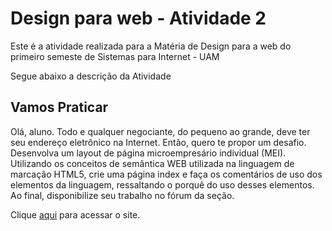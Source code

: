 # Design para web - Atividade 2

Este é a atividade realizada para a Matéria de Design para a web do primeiro semeste de Sistemas para Internet - UAM 

Segue abaixo a descrição da Atividade 

## Vamos Praticar

Olá, aluno. Todo e qualquer negociante, do pequeno ao grande, deve ter seu endereço eletrônico na Internet. Então, quero te propor um desafio. Desenvolva um layout de página microempresário individual (MEI). Utilizando os conceitos de semântica WEB utilizada na linguagem de marcação HTML5, crie uma página index e faça os comentários de uso dos elementos da linguagem, ressaltando o porquê do uso desses elementos. Ao final, disponibilize seu trabalho no fórum da seção.

Clique [aqui](https://dennisberg13100.github.io/design_para_web_atividade2/) para acessar o site. 